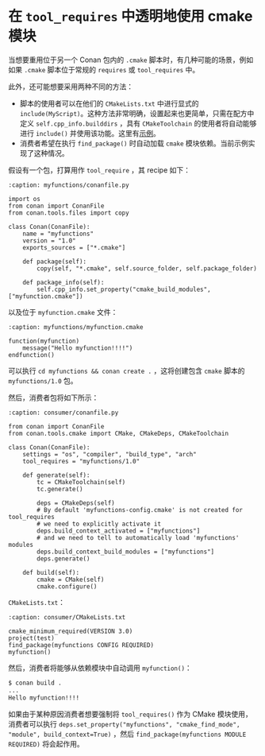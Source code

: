 # 在 `tool_requires` 中透明地使用 cmake 模块

当想要重用位于另一个 Conan 包内的 `.cmake` 脚本时，有几种可能的场景，例如如果 `.cmake` 脚本位于常规的 `requires` 或 `tool_requires` 中。

此外，还可能想要采用两种不同的方法：

- 脚本的使用者可以在他们的 `CMakeLists.txt` 中进行显式的 `include(MyScript)`。这种方法非常明确，设置起来也更简单，只需在配方中定义 `self.cpp_info.builddirs` ，具有 `CMakeToolchain` 的使用者将自动能够进行 `include()` 并使用该功能。这里有[示例](https://docs.conan.io/2/examples/graph/requires/consume_cmake_macro.html#consume-cmake-macro)。
- 消费者希望在执行 `find_package()` 时自动加载 `cmake` 模块依赖。当前示例实现了这种情况。

假设有一个包，打算用作 `tool_require` ，其 recipe 如下：

```{code-block} python
:caption: myfunctions/conanfile.py

import os
from conan import ConanFile
from conan.tools.files import copy

class Conan(ConanFile):
    name = "myfunctions"
    version = "1.0"
    exports_sources = ["*.cmake"]

    def package(self):
        copy(self, "*.cmake", self.source_folder, self.package_folder)

    def package_info(self):
        self.cpp_info.set_property("cmake_build_modules", ["myfunction.cmake"])
```

以及位于 `myfunction.cmake` 文件：

```{code-block} cmake
:caption: myfunctions/myfunction.cmake

function(myfunction)
    message("Hello myfunction!!!!")
endfunction()
```

可以执行 `cd myfunctions && conan create .` ，这将创建包含 `cmake` 脚本的 `myfunctions/1.0` 包。

然后，消费者包将如下所示：

```{code-block} python
:caption: consumer/conanfile.py

from conan import ConanFile
from conan.tools.cmake import CMake, CMakeDeps, CMakeToolchain

class Conan(ConanFile):
    settings = "os", "compiler", "build_type", "arch"
    tool_requires = "myfunctions/1.0"

    def generate(self):
        tc = CMakeToolchain(self)
        tc.generate()

        deps = CMakeDeps(self)
        # By default 'myfunctions-config.cmake' is not created for tool_requires
        # we need to explicitly activate it
        deps.build_context_activated = ["myfunctions"]
        # and we need to tell to automatically load 'myfunctions' modules
        deps.build_context_build_modules = ["myfunctions"]
        deps.generate()

    def build(self):
        cmake = CMake(self)
        cmake.configure()
```

`CMakeLists.txt`：

```{code-block} cmake
:caption: consumer/CMakeLists.txt

cmake_minimum_required(VERSION 3.0)
project(test)
find_package(myfunctions CONFIG REQUIRED)
myfunction()
```

然后，消费者将能够从依赖模块中自动调用 `myfunction()`：

```bash
$ conan build .
...
Hello myfunction!!!!
```

如果由于某种原因消费者想要强制将 `tool_requires()` 作为 CMake 模块使用，消费者可以执行 `deps.set_property("myfunctions", "cmake_find_mode", "module", build_context=True)` ，然后 `find_package(myfunctions MODULE REQUIRED)` 将会起作用。
